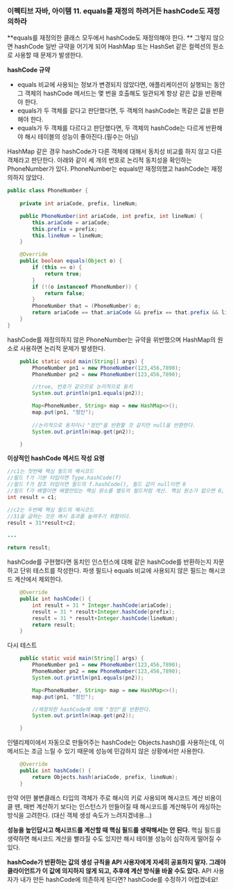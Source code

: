### 이펙티브 자바, 아이템 11. equals를 재정의 하려거든 hashCode도 재정의하라

**equals를 재정의한 클래스 모두에서 hashCode도 재정의해야 한다. **
그렇지 않으면 hashCode 일반 규약을 어기게 되어 HashMap 또는 HashSet 같은 컬렉션의 원소로 사용할 때 문제가 발생한다.

**hashCode 규약**

- equals 비교에 사용되는 정보가 변경되지 않았다면, 애플리케이션이 실행되는 동안 그 객체의 hashCode 메서드는 몇 번을 호출해도 일관되게 항상 같은 값을 반환해야 한다.
- equals가 두 객체를 같다고 판단했다면, 두 객체의 hashCode는 똑같은 값을 반환해야 한다.
- equals가 두 객체를 다르다고 판단했다면, 두 객체의 hashCode는 다르게 반환해야 해시 테이블의 성능이 좋아진다.(필수는 아님)

HashMap 같은 경우 hashCode가 다른 객체에 대해서 동치성 비교를 하지 않고 다른 객체라고 판단한다.
아래와 같이 세 개의 번호로 논리적 동치성을 확인하는 PhoneNumber가 있다. PhoneNumber는 equals만 재정의했고 hashCode는 재정의하지 않았다.

```java
public class PhoneNumber {
    
    private int ariaCode, prefix, lineNum;

    public PhoneNumber(int ariaCode, int prefix, int lineNum) {
        this.ariaCode = ariaCode;
        this.prefix = prefix;
        this.lineNum = lineNum;
    }

    @Override
    public boolean equals(Object o) {
        if (this == o) {
            return true;
        }
        if (!(o instanceof PhoneNumber)) {
            return false;
        }
        PhoneNumber that = (PhoneNumber) o;
        return ariaCode == that.ariaCode && prefix == that.prefix && lineNum == that.lineNum;
    }
}

```

hashCode를 재정의하지 않은 PhoneNumber는 규약을 위반했으며 HashMap의 원소로 사용하면 논리적 문제가 발생한다.

```java
    public static void main(String[] args) {
        PhoneNumber pn1 = new PhoneNumber(123,456,7890);
        PhoneNumber pn2 = new PhoneNumber(123,456,7890);

        //true, 번호가 같으므로 논리적으로 동치
        System.out.println(pn1.equals(pn2));

        Map<PhoneNumber, String> map = new HashMap<>();
        map.put(pn1, "정인");
        
        //논리적으로 동치이니 "정인"을 반환활 것 같지만 null을 반환한다.
        System.out.println(map.get(pn2));

    }
```



**이상적인 hashCode 메서드 작성 요령**

```java
//c1는 첫번째 핵심 필드의 해시코드
//필드 f가 기본 타입이면 Type.hashCode(f)
//필드 f가 참조 타입이면 필드의 f.hashCode(), 필드 값이 null이면 0
//필드 f가 배열이면 배열안있는 핵심 원소를 별도의 필드처럼 계산. 핵심 원소가 없으면 0, 모든 원소가 핵심 원소이면 Arrays.hashCode()
int result = c1; 

//c2는 두번째 핵심 필드의 해시코드
//31을 곱하는 것은 해시 효과를 높여주기 위함이다.
result = 31*result+c2;

...

return result;
```

hashCode를 구현했다면 동치인 인스턴스에 대해 같은 hashCode를 반환하는지 자문하고 단위 테스트를 작성한다.
파생 필드나 equals 비교에 사용되지 않은 필드는 해시코드 계산에서 제외한다.

```java
    @Override
    public int hashCode() {
        int result = 31 * Integer.hashCode(ariaCode);
        result = 31 * result+Integer.hashCode(prefix);
        result = 31 * result+Integer.hashCode(lineNum);
        return result;
    }
```

다시 테스트

```java
    public static void main(String[] args) {
        PhoneNumber pn1 = new PhoneNumber(123,456,7890);
        PhoneNumber pn2 = new PhoneNumber(123,456,7890);
        System.out.println(pn1.equals(pn2));

        Map<PhoneNumber, String> map = new HashMap<>();
        map.put(pn1, "정인");

        //재정의한 hashCode에 의해 "정인"을 반환한다.
        System.out.println(map.get(pn2));

    }
```

인텔리제이에서 자동으로 만들어주는 hashCode는 Objects.hash()를 사용하는데, 이 메서드는 조금 느릴 수 있기 때문에 성능에 민감하지 않은 상황에서만 사용한다.

```java
    @Override
    public int hashCode() {
        return Objects.hash(ariaCode, prefix, lineNum);
    }
```

만약 어떤 불변클래스 타입의 객체가 주로 해시의 키로 사용되며 해시코드 계산 비용이 클 땐,
매번 계산하기 보다는 인스턴스가 만들어질 때 해시코드를 계산해두어 캐싱하는 방식을 고려한다. (대신 객체 생성 속도가 느려지겠네용...)

**성능을 높인답시고 해시코드를 계산할 때 핵심 필드를 생략해서는 안 된다.**
핵심 필드를 생략하면 해시코드 계산을 빨라질 수도 있지만 해시 테이블 성능이 심각하게 떨어질 수 있다.

**hashCode가 반환하는 값의 생성 규칙을 API 사용자에게 자세히 공표하지 말자. 그래야 클라이언트가 이 값에 의지하지 않게 되고, 추후에 계산 방식을 바꿀 수도 있다.**
API 사용자가 내가 만든 hashCode에 의존하게 된다면? hashCode를 수정하기 어렵겠네요!
